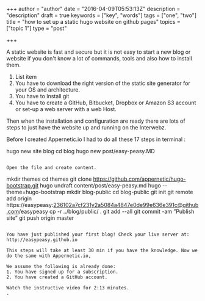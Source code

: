 +++
author = "author"
date = "2016-04-09T05:53:13Z"
description = "description"
draft = true
keywords = ["key", "words"]
tags = ["one", "two"]
title = "how to set up a static hugo website on github pages"
topics = ["topic 1"]
type = "post"

+++
A static website is fast and secure but it is not easy to start a new blog or website if you don't know a lot of commands, tools and also how to install them.

 1. List item
 2.  You have to download the right version of the static site generator for your OS and architecture.
 3.  You have to Install git
 4.  You have to create a GitHub, Bitbucket, Dropbox or Amazon S3 account or set-up a web server with a web Host.

Then when the installation and configuration are ready there are lots of steps to just have the website up and running on the Interwebz.

Before I created Appernetic.io I had to do all these 17 steps in terminal :

 
  hugo new site blog 
  cd blog
   hugo new post/easy-peasy.MD
 ```
   
Open the file and create content.

 ```
 mkdir themes 
 cd themes 
 git clone https://github.com/appernetic/hugo-bootstrap.git
  hugo undraft content/post/easy-peasy.md
  hugo --theme=hugo-bootstrap
  mkdir blog-public
  cd blog-public
  git init
 git remote add origin https://easypeasy:236102a7cf231y2a5084a4847e0de99e636e391c@github.com/easypeasy
 cp -r ../blog/public/ .
 git add --all
  git commit -am ”Publish site”
 git push origin master
```

You have just published your first blog! Check your live server at: http://easypeasy.github.io

This steps will take at least 30 min if you have the knowledge. Now we do the same with Appernetic.io,

We assume the following is already done:
1. You have signed up for a subscription.
2. You have created a GitHub account.

Watch the instructive video for 2:13 minutes.
.
